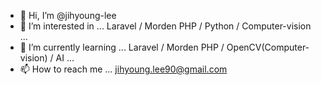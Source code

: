 - 👋 Hi, I’m @jihyoung-lee
- 👀 I’m interested in ...  Laravel / Morden PHP / Python  / Computer-vision ...
- 🌱 I’m currently learning ... Laravel /  Morden PHP / OpenCV(Computer-vision) / AI ...
- 📫 How to reach me ... jihyoung.lee90@gmail.com

<!---
jihyoung-lee/jihyoung-lee is a ✨ special ✨ repository because its `README.md` (this file) appears on your GitHub profile.
You can click the Preview link to take a look at your changes.
--->
